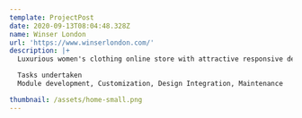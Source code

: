 ```yaml
---
template: ProjectPost
date: 2020-09-13T08:04:48.328Z
name: Winser London
url: 'https://www.winserlondon.com/'
description: |+
  Luxurious women's clothing online store with attractive responsive design

  Tasks undertaken
  Module development, Customization, Design Integration, Maintenance

thumbnail: /assets/home-small.png
---
```


